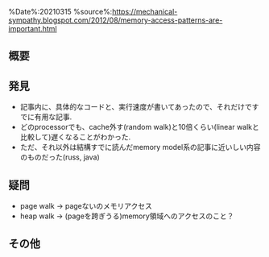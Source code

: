 %Date%:20210315
%source%:https://mechanical-sympathy.blogspot.com/2012/08/memory-access-patterns-are-important.html

## 概要

## 発見
* 記事内に、具体的なコードと、実行速度が書いてあったので、それだけですでに有用な記事.
* どのprocessorでも、cache外す(random walk)と10倍くらい(linear walkと比較して)遅くなることがわかった.
* ただ、それ以外は結構すでに読んだmemory model系の記事に近いしい内容のものだった(russ, java)

## 疑問
* page walk -> pageないのメモリアクセス
* heap walk -> (pageを跨ぎうる)memory領域へのアクセスのこと？

## その他
